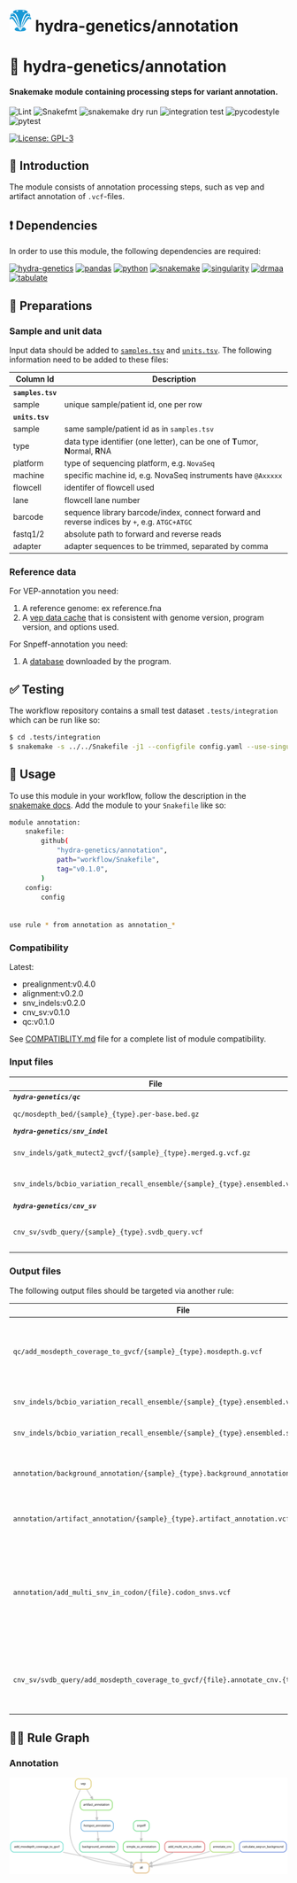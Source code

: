 # <img src="https://github.com/hydra-genetics/annotation/blob/develop/images/hydragenetics.png" width=40 /> hydra-genetics/annotation

# :snake: hydra-genetics/annotation

#### Snakemake module containing processing steps for variant annotation.

![Lint](https://github.com/hydra-genetics/annotation/actions/workflows/lint.yaml/badge.svg?branch=develop)
![Snakefmt](https://github.com/hydra-genetics/annotation/actions/workflows/snakefmt.yaml/badge.svg?branch=develop)
![snakemake dry run](https://github.com/hydra-genetics/annotation/actions/workflows/snakemake-dry-run.yaml/badge.svg?branch=develop)
![integration test](https://github.com/hydra-genetics/annotation/actions/workflows/integration1.yaml/badge.svg?branch=develop)
![pycodestyle](https://github.com/hydra-genetics/annotation/actions/workflows/pycodestyl.yaml/badge.svg?branch=develop)
![pytest](https://github.com/hydra-genetics/annotation/actions/workflows/pytest.yaml/badge.svg?branch=develop)

[![License: GPL-3](https://img.shields.io/badge/License-GPL3-yellow.svg)](https://opensource.org/licenses/gpl-3.0.html)

## :speech_balloon: Introduction

The module consists of annotation processing steps, such as vep and artifact annotation of `.vcf`-files.

## :heavy_exclamation_mark: Dependencies

In order to use this module, the following dependencies are required:

[![hydra-genetics](https://img.shields.io/badge/hydragenetics-0.15.0-blue)](https://github.com/hydra-genetics/)
[![pandas](https://img.shields.io/badge/pandas-1.3.1-blue)](https://pandas.pydata.org/)
[![python](https://img.shields.io/badge/python-3.8-blue)](https://www.python.org/)
[![snakemake](https://img.shields.io/badge/snakemake-7.13.0-blue)](https://snakemake.readthedocs.io/en/stable/)
[![singularity](https://img.shields.io/badge/singularity-3.0.0-blue)](https://sylabs.io/docs/)
[![drmaa](https://img.shields.io/badge/drmaa-0.7.9-blue)](https://pypi.org/project/drmaa/)
[![tabulate](https://img.shields.io/badge/tabulate-0.8.10-blue)](https://pypi.org/project/tabulate/)

## :school_satchel: Preparations

### Sample and unit data

Input data should be added to [`samples.tsv`](https://github.com/hydra-genetics/prealignment/blob/develop/config/samples.tsv)
and [`units.tsv`](https://github.com/hydra-genetics/prealignment/blob/develop/config/units.tsv).
The following information need to be added to these files:

| Column Id | Description |
| --- | --- |
| **`samples.tsv`** |
| sample | unique sample/patient id, one per row |
| **`units.tsv`** |
| sample | same sample/patient id as in `samples.tsv` |
| type | data type identifier (one letter), can be one of **T**umor, **N**ormal, **R**NA |
| platform | type of sequencing platform, e.g. `NovaSeq` |
| machine | specific machine id, e.g. NovaSeq instruments have `@Axxxxx` |
| flowcell | identifer of flowcell used |
| lane | flowcell lane number |
| barcode | sequence library barcode/index, connect forward and reverse indices by `+`, e.g. `ATGC+ATGC` |
| fastq1/2 | absolute path to forward and reverse reads |
| adapter | adapter sequences to be trimmed, separated by comma |

### Reference data

For VEP-annotation you need:
1. A reference genome: ex reference.fna
2. A [vep data cache](https://www.ensembl.org/info/docs/tools/vep/script/vep_cache.html) that is consistent with genome version, program version, and options used.

For Snpeff-annotation you need:
1. A [database](https://pcingola.github.io/SnpEff/download/) downloaded by the program.

## :white_check_mark: Testing

The workflow repository contains a small test dataset `.tests/integration` which can be run like so:

```bash
$ cd .tests/integration
$ snakemake -s ../../Snakefile -j1 --configfile config.yaml --use-singularity
```

## :rocket: Usage

To use this module in your workflow, follow the description in the
[snakemake docs](https://snakemake.readthedocs.io/en/stable/snakefiles/modularization.html#modules).
Add the module to your `Snakefile` like so:

```bash
module annotation:
    snakefile:
        github(
            "hydra-genetics/annotation",
            path="workflow/Snakefile",
            tag="v0.1.0",
        )
    config:
        config


use rule * from annotation as annotation_*
```

### Compatibility

Latest:
 - prealignment:v0.4.0
 - alignment:v0.2.0
 - snv_indels:v0.2.0
 - cnv_sv:v0.1.0
 - qc:v0.1.0

See [COMPATIBLITY.md](../master/COMPATIBLITY.md) file for a complete list of module compatibility.

### Input files

| File | Description |
|---|---|
| ***`hydra-genetics/qc`*** |
| `qc/mosdepth_bed/{sample}_{type}.per-base.bed.gz` | per base coverage |
| ***`hydra-genetics/snv_indel`*** |
| `snv_indels/gatk_mutect2_gvcf/{sample}_{type}.merged.g.vcf.gz` | genome vcf created by mutect2 |
| `snv_indels/bcbio_variation_recall_ensemble/{sample}_{type}.ensembled.vcf` | ensembled snv indel vcf |
| ***`hydra-genetics/cnv_sv`*** |
| `cnv_sv/svdb_query/{sample}_{type}.svdb_query.vcf` | cnv calls converted to vcf-format |

### Output files

The following output files should be targeted via another rule:

| File | Description |
|---|---|
| `qc/add_mosdepth_coverage_to_gvcf/{sample}_{type}.mosdepth.g.vcf` | genome vcf created by mutect2 with coverage from mosdepth |
| `snv_indels/bcbio_variation_recall_ensemble/{sample}_{type}.ensembled.vep_annotated.vcf` | vep annotated vcf |
| `snv_indels/bcbio_variation_recall_ensemble/{sample}_{type}.ensembled.ssa.vcf` | SnpEff annotated vcf |
| `annotation/background_annotation/{sample}_{type}.background_annotation.vcf` | vcf file annotated with background noise data |
| `annotation/artifact_annotation/{sample}_{type}.artifact_annotation.vcf` | vcf file annotated with artifact info |
| `annotation/add_multi_snv_in_codon/{file}.codon_snvs.vcf` | artifact annotated vcf file where two variants affecting the same codon are added as a separate variant |
| `cnv_sv/svdb_query/add_mosdepth_coverage_to_gvcf/{file}.annotate_cnv.{tag}.vcf` | cnv vcf file annotated with gene names for a selection of genes of interest |

## :judge: Rule Graph

### Annotation

![rule_graph](images/annotation.svg)
